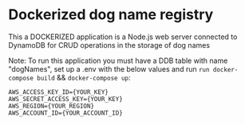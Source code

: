 # Dockerized dog name registry

This a DOCKERIZED application is a Node.js web server connected to DynamoDB for CRUD operations in the storage of dog names

Note: To run this application you must have a DDB table with name "dogNames", set up a .env with the below values and run `run docker-compose build` && `docker-compose up`:

```
AWS_ACCESS_KEY_ID={YOUR_KEY}
AWS_SECRET_ACCESS_KEY={YOUR_KEY}
AWS_REGION={YOUR_REGION}
AWS_ACCOUNT_ID={YOUR_ACCOUNT_ID}
```
